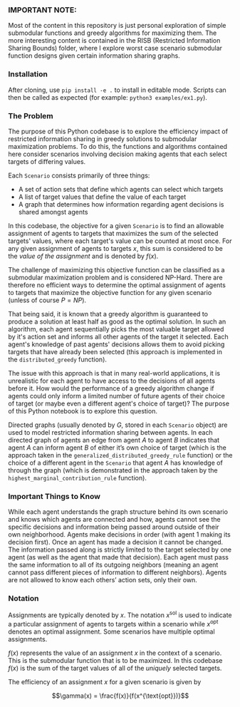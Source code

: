 ### IMPORTANT NOTE:
Most of the content in this repository is just personal exploration of simple submodular functions and greedy algorithms for maximizing them.
The more interesting content is contained in the RISB (Restricted Information Sharing Bounds) folder, where I explore worst case scenario submodular function designs given certain information sharing graphs.

### Installation
After cloning, use `pip install -e .` to install in editable mode. Scripts can then be called as expected (for example: `python3 examples/ex1.py`).

### The Problem
The purpose of this Python codebase is to explore the efficiency impact of restricted information sharing in greedy solutions to submodular maximization problems. To do this, the functions and algorithms contained here consider scenarios involving decision making agents that each select targets of differing values.

Each `Scenario` consists primarily of three things:
- A set of action sets that define which agents can select which targets
- A list of target values that define the value of each target
- A graph that determines how information regarding agent decisions is shared amongst agents

In this codebase, the objective for a given `Scenario` is to find an allowable assignment of agents to targets that maximizes the sum of the selected targets' values, where each target's value can be counted at most once. For any given assignment of agents to targets $x$, this sum is considered to be the *value of the assignment* and is denoted by $f(x)$.

The challenge of maximizing this objective function can be classified as a submodular maximization problem and is considered NP-Hard. There are therefore no efficient ways to determine the optimal assignment of agents to targets that maximize the objective function for any given scenario (unless of course $P = NP$).

That being said, it is known that a greedy algorithm is guaranteed to produce a solution at least half as good as the optimal solution. In such an algorithm, each agent sequentially picks the most valuable target allowed by it's action set and informs all other agents of the target it selected. Each agent's knowledge of past agents' decisions allows them to avoid picking targets that have already been selected (this approach is implemented in the `distributed_greedy` function).

The issue with this approach is that in many real-world applications, it is unrealistic for each agent to have access to the decisions of all agents before it. How would the performance of a greedy algorithm change if agents could only inform a limited number of future agents of their choice of target (or maybe even a different agent's choice of target)? The purpose of this Python notebook is to explore this question.

Directed graphs (usually denoted by $G$, stored in each `Scenario` object) are used to model restricted information sharing between agents. In each directed graph of agents an edge from agent $A$ to agent $B$ indicates that agent $A$ can inform agent $B$ of either it’s own choice of target (which is the approach taken in the `generalized_distributed_greedy_rule` function) or the choice of a different agent in the `Scenario` that agent $A$ has knowledge of through the graph (which is demonstrated in the approach taken by the `highest_marginal_contribution_rule` function).

### Important Things to Know
While each agent understands the graph structure behind its own scenario and knows which agents are connected and how, agents cannot see the specific decisions and information being passed around outside of their own neighborhood. Agents make decisions in order (with agent 1 making its decision first). Once an agent has made a decision it cannot be changed. The information passed along is strictly limited to the target selected by one agent (as well as the agent that made that decision). Each agent must pass the same information to all of its outgoing neighbors (meaning an agent cannot pass different pieces of information to different neighbors). Agents are not allowed to know each others’ action sets, only their own.

### Notation

Assignments are typically denoted by $x$. The notation $x^{\text{sol}}$ is used to indicate a particular assignment of agents to targets within a scenario while $x^{\text{opt}}$ denotes an optimal assignment. Some scenarios have multiple optimal assignments.

$f(x)$ represents the value of an assignment $x$ in the context of a scenario. This is the submodular function that is to be maximized. In this codebase $f(x)$ is the sum of the target values of all of the *uniquely* selected targets.

The efficiency of an assignment $x$ for a given scenario is given by

$$\gamma(x) = \frac{f(x)}{f(x^{\text{opt}})}$$